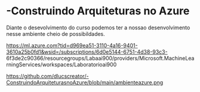 # -Construindo Arquiteturas no Azure

Diante o desevolvimento do curso podemos ter a nossao desenvolvimento nesse ambiente cheio de possibildades.

https://ml.azure.com?tid=d969ea51-3110-4a16-9401-3610a25b0fd1&wsid=/subscriptions/6d0e5144-6751-4d38-93c3-
6f3de2c90366/resourcegroups/Labaai900/providers/Microsoft.MachineLearningServices/workspaces/Laboratorioai900

https://github.com/dlucscreator/-ConstruindoArquiteturasnoAzure/blob/main/ambienteazure.png
